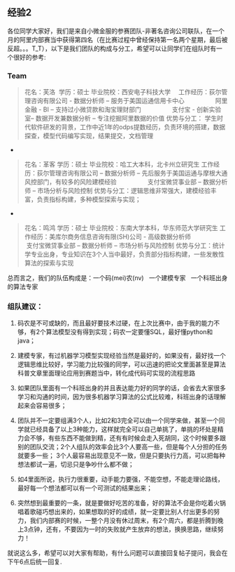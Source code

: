 经验2
------
各位同学大家好，我们是来自小微金服的参赛团队-非著名咨询公司联队，在一个月的阿里内部赛当中获得第四名（在比赛过程中曾经保持第一名两个星期，最后被反超。。。T_T），以下是我们团队的构成与分工，希望可以让同学们在组队时有一个很好的参考:### Team> 花名：芙洛 学历：硕士毕业院校：西安电子科技大学　工作经历：荻尔管理咨询有限公司 - 数据分析师 – 服务于美国运通信用卡中心                 阿里金融 - BI – 支持过小微贷款和淘宝理财部门                 支付宝 - 创新实验室– 数据开发兼数据分析 – 专注挖掘阿里数据的价值优势与分工： 学生时代软件研发的背景，工作中近1年的odps提数经历，负责环境的搭建，数据探查，模型代码编写实现，结果提交，文档管理-> 花名：革客学历：硕士毕业院校：哈工大本科，北卡州立研究生工作经历：荻尔管理咨询有限公司 – 数据分析师 – 先后服务于美国运通与摩根大通风控部门，有较多的风险建模经验                 支付宝微贷事业部 – 数据分析师 – 市场分析与风险控制优势与分工：逻辑思维非常强大，建模经验丰富，负责指标构建，多种模型探索与实现；-
> 花名：鸣鸿学历：硕士毕业院校：东南大学本科，华东师范大学研究生工作经历：美库尔商务信息咨询有限(SH)公司 - 高级数据分析师                 支付宝微贷事业部 – 数据分析师 – 市场分析与风险控制优势与分工：统计学专业出身，专业知识在3个人当中最好，负责部分指标构建，一些发散性算法的探索与实现总而言之，我们的队伍构成是：一个码(mei)农(nv)   一个建模专家   一个科班出身的算法专家### 组队建议：1. 码农是不可或缺的，而且最好要技术过硬，在上次比赛中，由于我的能力不够，有2个算法模型没有得到实现；码农一定要懂SQL，最好懂python和java；2. 建模专家，有过机器学习模型实现经验当然是最好的，如果没有，最好找一个逻辑思维比较好，学习能力比较强的同学，可以迅速的把论文里面甚至是算法科普文章里面理论应用到赛题当中，转化成代码可实现的流程思路3. 如果团队里面有一个科班出身的并且表达能力好的同学的话，会省去大家很多学习和沟通的时间，因为很多机器学习算法的公式比较难，科班出身的话理解起来会容易很多；4. 团队并不一定要组满3个人，比如2和3完全可以由一个同学来做，甚至一个同学就已经具备了以上3种能力，这样就完全可以自己单挑了，单挑的坏处是精力会不够，有些东西不能做到精，还有有时候会走入死胡同，这个时候要多跟别的团队交流；2个人组队的效率会比3个人要高一些，但是每个人分担的任务就要多一些； 3个人最容易出现意见不一致，但是只要执行力高，可以把每种想法都试一遍，切忌只是争吵什么都不做；5. 如4里面所说，执行力很重要，动手能力要强，不能空想，不能走理论路线，最好每一个想法都可以有一个可测试的结果出来； 6. 突然想到最重要的一条，就是要做好吃苦的准备，好的算法不会是你吃着火锅唱着歌碰巧想出来的，如果想取的好的成绩，就一定要比别人付出更多的努力，我们内部赛的时候，一整个月没有休过周末，有2个周六，都是折腾到晚上3点钟，还有，不要因为一时的失败就产生放弃的想法，换换思路，继续努力！就说这么多，希望可以对大家有帮助，有什么问题可以直接回复帖子提问，我会在下午6点后统一回复.